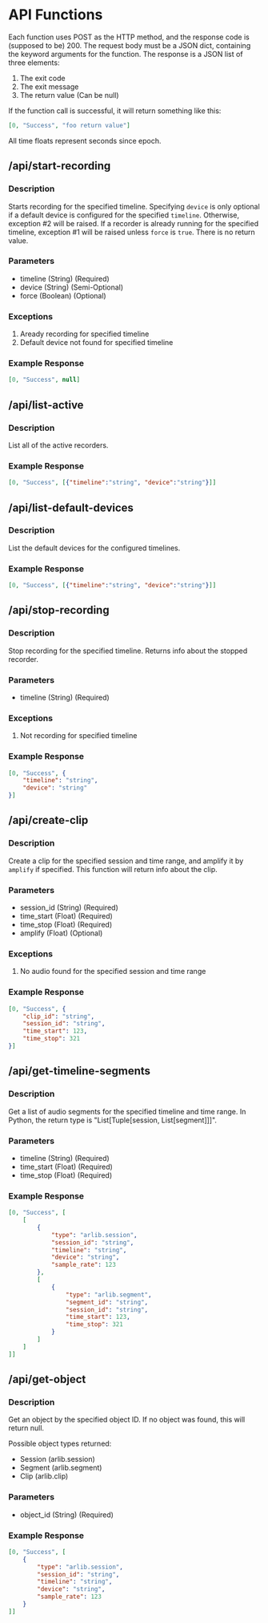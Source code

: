 # API Functions
Each function uses POST as the HTTP method, and the response code is (supposed to be) 200.
The request body must be a JSON dict, containing the keyword arguments for the function.
The response is a JSON list of three elements:
1. The exit code
2. The exit message
3. The return value (Can be null)

If the function call is successful, it will return something like this:
```json
[0, "Success", "foo return value"]
```

All time floats represent seconds since epoch.


## /api/start-recording
### Description
Starts recording for the specified timeline. Specifying `device` is only optional if a default device is configured for the specified `timeline`. Otherwise, exception #2 will be raised. If a recorder is already running for the specified timeline, exception #1 will be raised unless `force` is `true`. There is no return value.

### Parameters
- timeline (String) (Required)
- device (String) (Semi-Optional)
- force (Boolean) (Optional)

### Exceptions
1. Aready recording for specified timeline
2. Default device not found for specified timeline

### Example Response
```json
[0, "Success", null]
```


## /api/list-active
### Description
List all of the active recorders.

### Example Response
```json
[0, "Success", [{"timeline":"string", "device":"string"}]]
```


## /api/list-default-devices
### Description
List the default devices for the configured timelines.

### Example Response
```json
[0, "Success", [{"timeline":"string", "device":"string"}]]
```


## /api/stop-recording
### Description
Stop recording for the specified timeline. Returns info about the stopped recorder.

### Parameters
- timeline (String) (Required)

### Exceptions
1. Not recording for specified timeline

### Example Response
```json
[0, "Success", {
    "timeline": "string",
    "device": "string"
}]
```


## /api/create-clip
### Description
Create a clip for the specified session and time range, and amplify it by `amplify` if specified.
This function will return info about the clip.

### Parameters
- session_id (String) (Required)
- time_start (Float) (Required)
- time_stop (Float) (Required)
- amplify (Float) (Optional)

### Exceptions
1. No audio found for the specified session and time range

### Example Response
```json
[0, "Success", {
    "clip_id": "string",
    "session_id": "string",
    "time_start": 123,
    "time_stop": 321
}]
```


## /api/get-timeline-segments
### Description
Get a list of audio segments for the specified timeline and time range.
In Python, the return type is "List[Tuple[session, List[segment]]]".

### Parameters
- timeline (String) (Required)
- time_start (Float) (Required)
- time_stop (Float) (Required)

### Example Response
```json
[0, "Success", [
    [
        {
            "type": "arlib.session",
            "session_id": "string",
            "timeline": "string",
            "device": "string",
            "sample_rate": 123
        },
        [
            {
                "type": "arlib.segment",
                "segment_id": "string",
                "session_id": "string",
                "time_start": 123,
                "time_stop": 321
            }
        ]
    ]
]]
```


## /api/get-object
### Description
Get an object by the specified object ID.
If no object was found, this will return null.

Possible object types returned:
- Session (arlib.session)
- Segment (arlib.segment)
- Clip (arlib.clip)

### Parameters
- object_id (String) (Required)

### Example Response
```json
[0, "Success", [
    {
        "type": "arlib.session",
        "session_id": "string",
        "timeline": "string",
        "device": "string",
        "sample_rate": 123
    }
]]
```

